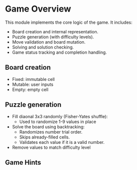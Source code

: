 # Game Overview

This module implements the core logic of the game. It includes:
- Board creation and internal representation.
- Puzzle generation (with difficulty levels).
- Move validation and board mutation.
- Solving and solution checking.
- Game status tracking and completion handling.

## Board creation
- Fixed: immutable cell
- Mutable: user inputs
- Empty: empty cell

## Puzzle generation
- Fill diaonal 3x3 randomly (Fisher-Yates shuffle):
    + Used to randomize 1-9 values in place
- Solve the board using backtracking:
    + Randomizes number trial order.
    + Skips already-filled cells.
    + Validates each value if it is a valid number.
- Remove values to match difficulty level

## Game Hints
